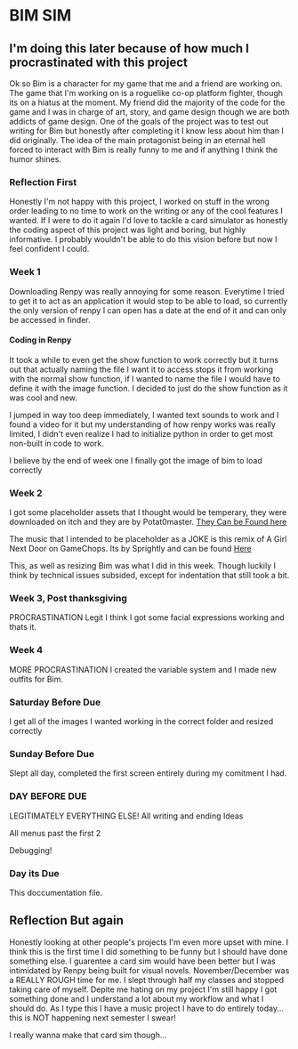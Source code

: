 # BIM SIM
## I'm doing this later because of how much I procrastinated with this project 
Ok so Bim is a character for my game that me and a friend are working on. The game that I'm working on is a roguelike co-op platform fighter, though its on a hiatus at the moment. My friend did the majority of the code for the game and I was in charge of art, story, and game design though we are both addicts of game design. 
One of the goals of the project was to test out writing for Bim but honestly after completing it I know less about him than I did originally.
The idea of the main protagonist being in an eternal hell forced to interact with Bim is really funny to me and if anything I think the humor shines. 
### Reflection First 
Honestly I'm not happy with this project, I worked on stuff in the wrong order leading to no time to work on the writing or any of the cool features I wanted. 
If I were to do it again I'd love to tackle a card simulator as honestly the coding aspect of this project was light and boring, but highly informative. I probably wouldn't be able to do this vision before but now I feel confident I could.
### Week 1 
Downloading Renpy was really annoying for some reason. Everytime I tried to get it to act as an application it would stop to be able to load, so currently the only version of renpy I can open has a date at the end of it and can only be accessed in finder. 

#### Coding in Renpy
It took a while to even get the show function to work correctly but it turns out that actually naming the file I want it to access stops it from working with the normal show function, if I wanted to name the file I would have to define it with the image function. I decided to just do the show function as it was cool and new. 

I jumped in way too deep immediately, I wanted text sounds to work and I found a video for it but my understanding of how renpy works was really limited, I didn't even realize I had to initialize python in order to get most non-built in code to work.

I believe by the end of week one I finally got the image of bim to load correctly 

### Week 2 
I got some placeholder assets that I thought would be temperary, they were downloaded on itch and they are by Potat0master. [They Can be Found here ](https://potat0master.itch.io/free-visual-novel-backgrounds-school-mini-pack-1)

The music that I intended to be placeholder as a JOKE is this remix of A Girl Next Door on GameChops. Its by Sprightly and can be found [Here](https://www.youtube.com/watch?app=desktop&v=uMCUI7gk__Q&t=0s)

This, as well as resizing Bim was what I did in this week. Though luckily I think by technical issues subsided, except for indentation that still took a bit. 


### Week 3, Post thanksgiving
PROCRASTINATION
Legit I think I got some facial expressions working and thats it. 

### Week 4 
MORE PROCRASTINATION
I created the variable system and I made new outfits for Bim.
### Saturday Before Due
I get all of the images I wanted working in the correct folder and resized correctly
### Sunday Before Due
Slept all day, completed the first screen entirely during my comitment I had. 
### DAY BEFORE DUE 
LEGITIMATELY EVERYTHING ELSE!
All writing and ending Ideas

All menus past the first 2 

Debugging!

### Day its Due
This doccumentation file.

## Reflection But again
Honestly looking at other people's projects I'm even more upset with mine. I think this is the first time I did something to be funny but I should have done something else. I guarentee a card sim would have been better but I was intimidated by Renpy being built for visual novels. 
November/December was a REALLY ROUGH time for me. I slept through half my classes and stopped taking care of myself. Depite me hating on my project I'm still happy I got something done and I understand a lot about my workflow and what I should do. As I type this I have a music project I have to do entirely today... this is NOT happening next semester I swear!


I really wanna make that card sim though...







